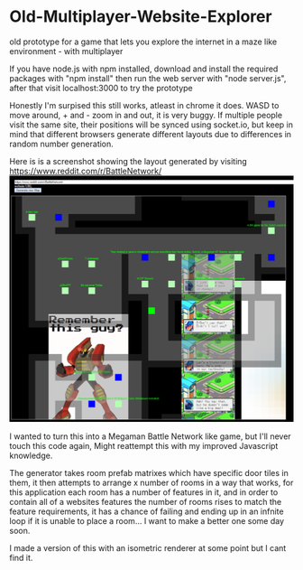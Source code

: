 # Old-Multiplayer-Website-Explorer
old prototype for a game that lets you explore the internet in a maze like environment - with multiplayer

If you have node.js with npm installed, download and install the required packages with "npm install"
then run the web server with "node server.js", after that visit localhost:3000 to try the prototype

Honestly I'm surpised this still works, atleast in chrome it does. WASD to move around, + and - zoom in and out, it is very buggy.
If multiple people visit the same site, their positions will be synced using socket.io, but keep in mind that different browsers generate different layouts due to differences in random number generation.

Here is is a screenshot showing the layout generated by visiting https://www.reddit.com/r/BattleNetwork/
![screenshot](reademe/Capture.PNG)

I wanted to turn this into a Megaman Battle Network like game, but I'll never touch this code again, Might reattempt this with my improved Javascript knowledge.

The generator takes room prefab matrixes which have specific door tiles in them, it then attempts to arrange x number of rooms in a way that works, for this application each room has a number of features in it, and in order to contain all of a websites features the number of rooms rises to match the feature requirements, it has a chance of failing and ending up in an infnite loop if it is unable to place a room... I want to make a better one some day soon.

I made a version of this with an isometric renderer at some point but I cant find it.
